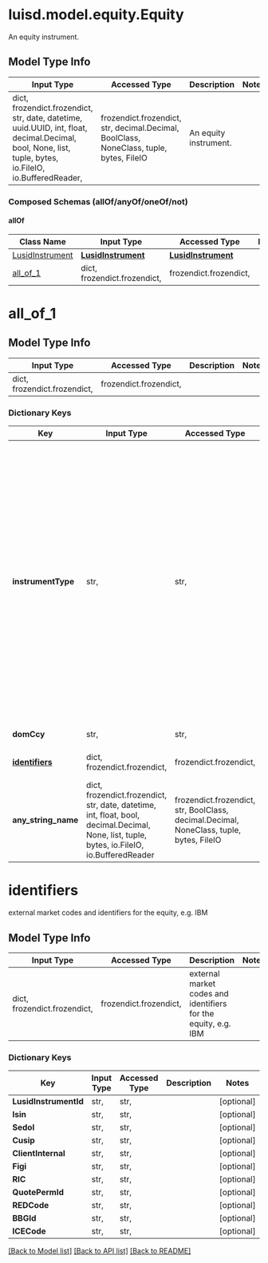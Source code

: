 # luisd.model.equity.Equity

An equity instrument.

## Model Type Info
Input Type | Accessed Type | Description | Notes
------------ | ------------- | ------------- | -------------
dict, frozendict.frozendict, str, date, datetime, uuid.UUID, int, float, decimal.Decimal, bool, None, list, tuple, bytes, io.FileIO, io.BufferedReader,  | frozendict.frozendict, str, decimal.Decimal, BoolClass, NoneClass, tuple, bytes, FileIO | An equity instrument. | 

### Composed Schemas (allOf/anyOf/oneOf/not)
#### allOf
Class Name | Input Type | Accessed Type | Description | Notes
------------- | ------------- | ------------- | ------------- | -------------
[LusidInstrument](LusidInstrument.md) | [**LusidInstrument**](LusidInstrument.md) | [**LusidInstrument**](LusidInstrument.md) |  | 
[all_of_1](#all_of_1) | dict, frozendict.frozendict,  | frozendict.frozendict,  |  | 

# all_of_1

## Model Type Info
Input Type | Accessed Type | Description | Notes
------------ | ------------- | ------------- | -------------
dict, frozendict.frozendict,  | frozendict.frozendict,  |  | 

### Dictionary Keys
Key | Input Type | Accessed Type | Description | Notes
------------ | ------------- | ------------- | ------------- | -------------
**instrumentType** | str,  | str,  | The available values are: QuotedSecurity, InterestRateSwap, FxForward, Future, ExoticInstrument, FxOption, CreditDefaultSwap, InterestRateSwaption, Bond, EquityOption, FixedLeg, FloatingLeg, BespokeCashFlowsLeg, Unknown, TermDeposit, ContractForDifference, EquitySwap, CashPerpetual, CapFloor, CashSettled, CdsIndex, Basket, FundingLeg, CrossCurrencySwap, FxSwap, ForwardRateAgreement, SimpleInstrument, Repo, Equity, ExchangeTradedOption | must be one of ["QuotedSecurity", "InterestRateSwap", "FxForward", "Future", "ExoticInstrument", "FxOption", "CreditDefaultSwap", "InterestRateSwaption", "Bond", "EquityOption", "FixedLeg", "FloatingLeg", "BespokeCashFlowsLeg", "Unknown", "TermDeposit", "ContractForDifference", "EquitySwap", "CashPerpetual", "CapFloor", "CashSettled", "CdsIndex", "Basket", "FundingLeg", "CrossCurrencySwap", "FxSwap", "ForwardRateAgreement", "SimpleInstrument", "Repo", "Equity", "ExchangeTradedOption", ] 
**domCcy** | str,  | str,  | The domestic currency of the instrument. | 
**[identifiers](#identifiers)** | dict, frozendict.frozendict,  | frozendict.frozendict,  | external market codes and identifiers for the equity, e.g. IBM | 
**any_string_name** | dict, frozendict.frozendict, str, date, datetime, int, float, bool, decimal.Decimal, None, list, tuple, bytes, io.FileIO, io.BufferedReader | frozendict.frozendict, str, BoolClass, decimal.Decimal, NoneClass, tuple, bytes, FileIO | any string name can be used but the value must be the correct type | [optional]

# identifiers

external market codes and identifiers for the equity, e.g. IBM

## Model Type Info
Input Type | Accessed Type | Description | Notes
------------ | ------------- | ------------- | -------------
dict, frozendict.frozendict,  | frozendict.frozendict,  | external market codes and identifiers for the equity, e.g. IBM | 

### Dictionary Keys
Key | Input Type | Accessed Type | Description | Notes
------------ | ------------- | ------------- | ------------- | -------------
**LusidInstrumentId** | str,  | str,  |  | [optional] 
**Isin** | str,  | str,  |  | [optional] 
**Sedol** | str,  | str,  |  | [optional] 
**Cusip** | str,  | str,  |  | [optional] 
**ClientInternal** | str,  | str,  |  | [optional] 
**Figi** | str,  | str,  |  | [optional] 
**RIC** | str,  | str,  |  | [optional] 
**QuotePermId** | str,  | str,  |  | [optional] 
**REDCode** | str,  | str,  |  | [optional] 
**BBGId** | str,  | str,  |  | [optional] 
**ICECode** | str,  | str,  |  | [optional] 

[[Back to Model list]](../../README.md#documentation-for-models) [[Back to API list]](../../README.md#documentation-for-api-endpoints) [[Back to README]](../../README.md)

